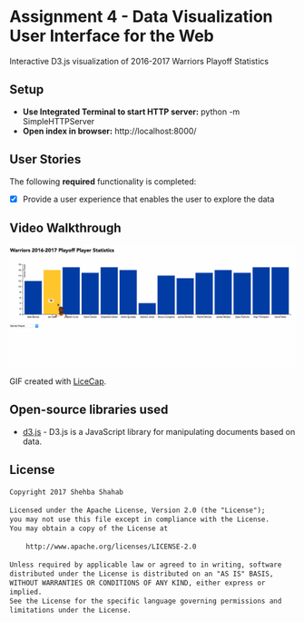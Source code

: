 # Assignment 4 - Data Visualization User Interface for the Web 
Interactive D3.js visualization of 2016-2017 Warriors Playoff Statistics

## Setup

* **Use Integrated Terminal to start HTTP server:** python -m SimpleHTTPServer
* **Open index in browser:** http://localhost:8000/

## User Stories

The following **required** functionality is completed:

* [x] Provide a user experience that enables the user to explore the data

## Video Walkthrough 

<img src='https://github.com/shehbashahab/CS235-DataVisualization/blob/master/Demo.gif' title='Video Walkthrough' width='' alt='Video Walkthrough' />

GIF created with [LiceCap](http://www.cockos.com/licecap/).

## Open-source libraries used

- [d3.js](https://d3js.org/) - D3.js is a JavaScript library for manipulating documents based on data.

## License

    Copyright 2017 Shehba Shahab

    Licensed under the Apache License, Version 2.0 (the "License");
    you may not use this file except in compliance with the License.
    You may obtain a copy of the License at

        http://www.apache.org/licenses/LICENSE-2.0

    Unless required by applicable law or agreed to in writing, software
    distributed under the License is distributed on an "AS IS" BASIS,
    WITHOUT WARRANTIES OR CONDITIONS OF ANY KIND, either express or implied.
    See the License for the specific language governing permissions and
    limitations under the License.
